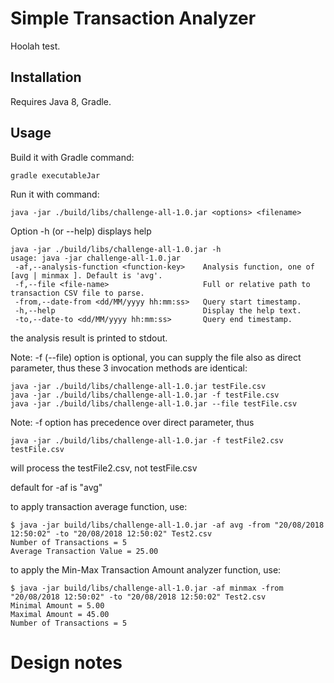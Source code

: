 # Simple Transaction Analyzer
Hoolah test.

## Installation

Requires Java 8, Gradle.

## Usage

Build it with Gradle command:
```
gradle executableJar
```
Run it with command:
```
java -jar ./build/libs/challenge-all-1.0.jar <options> <filename>
```
Option -h (or --help) displays help
```
java -jar ./build/libs/challenge-all-1.0.jar -h
usage: java -jar challenge-all-1.0.jar
 -af,--analysis-function <function-key>    Analysis function, one of [avg | minmax ]. Default is 'avg'.
 -f,--file <file-name>                     Full or relative path to transaction CSV file to parse.
 -from,--date-from <dd/MM/yyyy hh:mm:ss>   Query start timestamp.
 -h,--help                                 Display the help text.
 -to,--date-to <dd/MM/yyyy hh:mm:ss>       Query end timestamp.
```

the analysis result is printed to stdout.

Note: -f (--file) option is optional, you can supply the file also as direct parameter, thus these 3 invocation methods are identical:

```
java -jar ./build/libs/challenge-all-1.0.jar testFile.csv
java -jar ./build/libs/challenge-all-1.0.jar -f testFile.csv
java -jar ./build/libs/challenge-all-1.0.jar --file testFile.csv
```

Note: -f option has precedence over direct parameter, thus

```
java -jar ./build/libs/challenge-all-1.0.jar -f testFile2.csv  testFile.csv
```

will process the testFile2.csv, not testFile.csv

default for -af is "avg"

to apply transaction average function, use:
```
$ java -jar build/libs/challenge-all-1.0.jar -af avg -from "20/08/2018 12:50:02" -to "20/08/2018 12:50:02" Test2.csv 
Number of Transactions = 5
Average Transaction Value = 25.00
```

to apply the Min-Max Transaction Amount analyzer function, use:
```
$ java -jar build/libs/challenge-all-1.0.jar -af minmax -from "20/08/2018 12:50:02" -to "20/08/2018 12:50:02" Test2.csv 
Minimal Amount = 5.00
Maximal Amount = 45.00
Number of Transactions = 5
```

# Design notes

